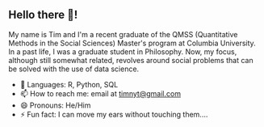 ## Hello there 👋!

My name is Tim and I'm a recent graduate of the QMSS (Quantitative Methods in the Social Sciences) Master's program at Columbia University. In a past life, I was a graduate student in Philosophy. Now, my focus, although still somewhat related, revolves around social problems that can be solved with the use of data science.  

- 🔭 Languages: R, Python, SQL
- 📫 How to reach me: email at timnyt@gmail.com
- 😄 Pronouns: He/Him
- ⚡ Fun fact: I can move my ears without touching them....

